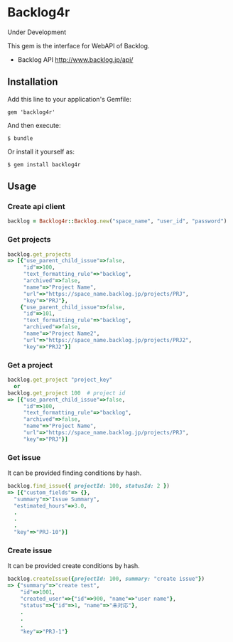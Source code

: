 # Backlog4r

Under Development

This gem is the interface for WebAPI of Backlog.
* Backlog API
http://www.backlog.jp/api/

## Installation

Add this line to your application's Gemfile:

    gem 'backlog4r'

And then execute:

    $ bundle

Or install it yourself as:

    $ gem install backlog4r

## Usage

### Create api client

```ruby
backlog = Backlog4r::Backlog.new("space_name", "user_id", "password")
```

### Get projects

```ruby
backlog.get_projects
=> [{"use_parent_child_issue"=>false,
     "id"=>100,
     "text_formatting_rule"=>"backlog",
     "archived"=>false,
     "name"=>"Project Name",
     "url"=>"https://space_name.backlog.jp/projects/PRJ",
     "key"=>"PRJ"},
    {"use_parent_child_issue"=>false,
     "id"=>101,
     "text_formatting_rule"=>"backlog",
     "archived"=>false,
     "name"=>"Project Name2",
     "url"=>"https://space_name.backlog.jp/projects/PRJ2",
     "key"=>"PRJ2"}]
```

### Get a project

```ruby
backlog.get_project "project_key"
  or
backlog.get_project 100  # project id
=> [{"use_parent_child_issue"=>false,
     "id"=>100,
     "text_formatting_rule"=>"backlog",
     "archived"=>false,
     "name"=>"Project Name",
     "url"=>"https://space_name.backlog.jp/projects/PRJ",
     "key"=>"PRJ"}]
```

### Get issue

It can be provided finding conditions by hash.

```ruby
backlog.find_issue({ projectId: 100, statusId: 2 })
=> [{"custom_fields"=> {},
  "summary"=>"Issue Summary",
  "estimated_hours"=>3.0,
  .
  .
  .
  "key"=>"PRJ-10"}]
```

### Create issue

It can be provided create conditions by hash.

```ruby
backlog.createIssue({projectId: 100, summary: "create issue"})
=> {"summary"=>"create test",
    "id"=>1001,
    "created_user"=>{"id"=>900, "name"=>"user name"},
    "status"=>{"id"=>1, "name"=>"未対応"},
    .
    .
    .
    "key"=>"PRJ-1"}
```
